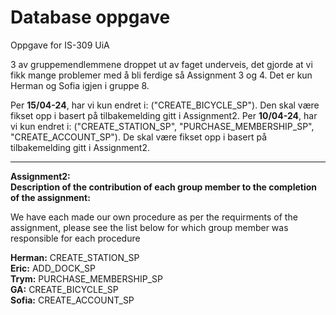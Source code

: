 # Database oppgave
Oppgave for IS-309 UiA

3 av gruppemendlemmene droppet ut av faget underveis, det gjorde at vi fikk mange problemer med å bli ferdige så Assignment 3 og 4.
Det er kun Herman og Sofia igjen i gruppe 8.

Per **15/04-24**, har vi kun endret i: ("CREATE_BICYCLE_SP"). Den skal være fikset opp i basert på tilbakemelding gitt i Assignment2.
Per **10/04-24**, har vi kun endret i: ("CREATE_STATION_SP", "PURCHASE_MEMBERSHIP_SP", "CREATE_ACCOUNT_SP"). De skal være fikset opp i basert på tilbakemelding gitt i Assignment2.


***
**Assignment2:** <br/>
**Description of the contribution of each group member to the completion of the assignment:** <br />

We have each made our own procedure as per the requirments of the assignment, please see the list below for which group member was responsible for each procedure <br />


**Herman:** CREATE_STATION_SP <br />
**Eric:** ADD_DOCK_SP <br />
**Trym:** PURCHASE_MEMBERSHIP_SP <br />
**GA:** CREATE_BICYCLE_SP <br />
**Sofia:** CREATE_ACCOUNT_SP <br />
